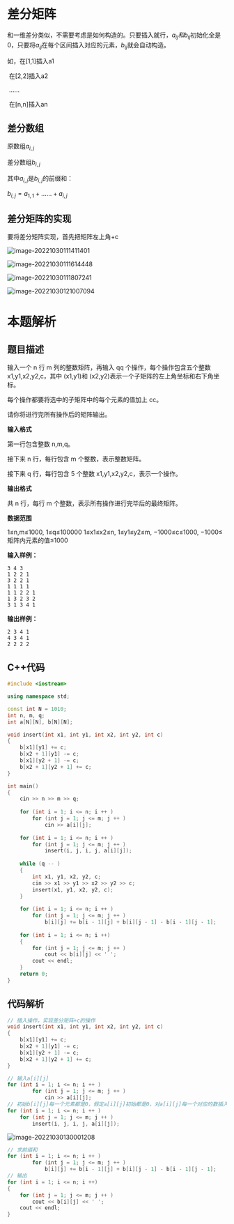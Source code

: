 # 差分矩阵

 和一维差分类似，不需要考虑是如何构造的。只要插入就行，$a_{ij}和b_{ij}$初始化全是0，只要将$a_{ij}$在每个区间插入对应的元素，$b_{ij}$就会自动构造。

如，在[1,1]插入a1

​       在[2,2]插入a2

​       ……

​       在[n,n]插入an

## 差分数组

原数组$a_{i,j}$

差分数组$b_{i,j}$

其中$a_{i,j}$是$b_{i,j}$的前缀和：

$b_{i,j} = a_{1,1} +……+ a_{i,j}$

## 差分矩阵的实现

要将差分矩阵实现，首先把矩阵左上角+c

![image-20221030111411401](https://cdn.jsdelivr.net/gh/Lx001T/my-imgs/jq2022/image-20221030111411401.png)

![image-20221030111614448](https://cdn.jsdelivr.net/gh/Lx001T/my-imgs/jq2022/image-20221030111614448.png)

![image-20221030111807241](https://cdn.jsdelivr.net/gh/Lx001T/my-imgs/jq2022/image-20221030111807241.png)

![image-20221030121007094](https://cdn.jsdelivr.net/gh/Lx001T/my-imgs/jq2022/image-20221030121007094.png)



# 本题解析

## 题目描述

输入一个 n 行 m 列的整数矩阵，再输入 qq 个操作，每个操作包含五个整数 x1,y1,x2,y2,c，其中 (x1,y1)和 (x2,y2)表示一个子矩阵的左上角坐标和右下角坐标。

每个操作都要将选中的子矩阵中的每个元素的值加上 cc。

请你将进行完所有操作后的矩阵输出。

**输入格式**

第一行包含整数 n,m,q。

接下来 n 行，每行包含 m 个整数，表示整数矩阵。

接下来 q 行，每行包含 5 个整数 x1,y1,x2,y2,c，表示一个操作。

**输出格式**

共 n 行，每行 m 个整数，表示所有操作进行完毕后的最终矩阵。

**数据范围**

1≤n,m≤1000,
1≤q≤100000
1≤x1≤x2≤n,
1≤y1≤y2≤m,
−1000≤c≤1000,
−1000≤矩阵内元素的值≤1000

**输入样例：**

```
3 4 3
1 2 2 1
3 2 2 1
1 1 1 1
1 1 2 2 1
1 3 2 3 2
3 1 3 4 1
```

**输出样例：**

```
2 3 4 1
4 3 4 1
2 2 2 2
```

## C++代码

```C++
#include <iostream>

using namespace std;

const int N = 1010;
int n, m, q;
int a[N][N], b[N][N];

void insert(int x1, int y1, int x2, int y2, int c)
{
    b[x1][y1] += c;
    b[x2 + 1][y1] -= c;
    b[x1][y2 + 1] -= c;
    b[x2 + 1][y2 + 1] += c;
}

int main()
{
    cin >> n >> m >> q;
    
    for (int i = 1; i <= n; i ++ )
        for (int j = 1; j <= m; j ++ )
            cin >> a[i][j];
            
    for (int i = 1; i <= n; i ++ )
        for (int j = 1; j <= m; j ++ )
            insert(i, j, i, j, a[i][j]);
            
    while (q -- )
    {
        int x1, y1, x2, y2, c;
        cin >> x1 >> y1 >> x2 >> y2 >> c;
        insert(x1, y1, x2, y2, c);
    }
    
    for (int i = 1; i <= n; i ++ )
        for (int j = 1; j <= m; j ++ )
            b[i][j] += b[i - 1][j] + b[i][j - 1] - b[i - 1][j - 1];
            
    for (int i = 1; i <= n; i ++)
    {
        for (int j = 1; j <= m; j ++ )
            cout << b[i][j] << ' ';
        cout << endl;
    }
    return 0;
}
```

## 代码解析

```C++
// 插入操作，实现差分矩阵+c的操作
void insert(int x1, int y1, int x2, int y2, int c)
{
    b[x1][y1] += c;
    b[x2 + 1][y1] -= c;
    b[x1][y2 + 1] -= c;
    b[x2 + 1][y2 + 1] += c;
}
```

```C++
// 输入a[i][j]
for (int i = 1; i <= n; i ++ )
        for (int j = 1; j <= m; j ++ )
            cin >> a[i][j];
// 初始b[i][j]每一个元素都是0，假定a[i][j]初始都是0，对a[i][j]每一个对应的数插入，可以得到原数组和差分数组
for (int i = 1; i <= n; i ++ )
    for (int j = 1; j <= m; j ++ )
        insert(i, j, i, j, a[i][j]);
```

![image-20221030130001208](https://cdn.jsdelivr.net/gh/Lx001T/my-imgs/jq2022/image-20221030130001208.png)

```C++
// 求前缀和
for (int i = 1; i <= n; i ++ )
        for (int j = 1; j <= m; j ++ )
            b[i][j] += b[i - 1][j] + b[i][j - 1] - b[i - 1][j - 1];
// 输出        
for (int i = 1; i <= n; i ++)
{
    for (int j = 1; j <= m; j ++ )
        cout << b[i][j] << ' ';
    cout << endl;
}
```

